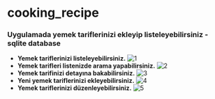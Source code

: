 # cooking_recipe
### Uygulamada yemek tariflerinizi ekleyip listeleyebilirsiniz - sqlite database

- **Yemek tariflerinizi listeleyebilirsiniz.**
![1](https://user-images.githubusercontent.com/24442101/53599919-586c6c80-3bb9-11e9-9679-4cb9605626c1.jpeg)
- **Yemek tarifleri listenizde arama yapabilirsiniz.**
![2](https://user-images.githubusercontent.com/24442101/53599923-586c6c80-3bb9-11e9-8ffe-52f7e85bdd02.jpeg)
- **Yemek tarifinizi detayına bakabilirsiniz.**
![3](https://user-images.githubusercontent.com/24442101/53599924-59050300-3bb9-11e9-9d21-58cb489cca38.jpeg)
- **Yeni yemek tariflerinizi ekleyebilirsiniz.**
![4](https://user-images.githubusercontent.com/24442101/53599926-59050300-3bb9-11e9-83d8-c0cc7c802c47.jpeg)
- **Yemek tariflerinizi düzenleyebilirsiniz.**
![5](https://user-images.githubusercontent.com/24442101/53599925-59050300-3bb9-11e9-9ac8-0ba7a7b0ad16.jpeg)

